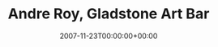 ---
templateKey: event
guid: 08940ebe-6eab-11ea-99c5-002590d1d1b0
date: 2007-11-23T00:00:00+00:00
eventTime: '6-9pm'
title: Andre Roy, Gladstone Art Bar
artist: Andre Roy
city: Toronto
venue: Gladstone Art Bar
group: Tim Shia
guests: Mark Cashion
---
